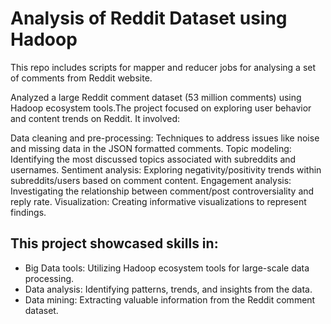 # Analysis of Reddit Dataset using Hadoop

This repo includes scripts for mapper and reducer jobs for analysing a set of comments from Reddit website.

Analyzed a large Reddit comment dataset (53 million comments) using Hadoop ecosystem tools.The project focused on exploring user behavior and content trends on Reddit. It involved:

Data cleaning and pre-processing: Techniques to address issues like noise and missing data in the JSON formatted comments.
Topic modeling: Identifying the most discussed topics associated with subreddits and usernames.
Sentiment analysis: Exploring negativity/positivity trends within subreddits/users based on comment content.
Engagement analysis: Investigating the relationship between comment/post controversiality and reply rate.
Visualization: Creating informative visualizations to represent findings.

## This project showcased skills in:

- Big Data tools: Utilizing Hadoop ecosystem tools for large-scale data processing.
- Data analysis: Identifying patterns, trends, and insights from the data.
- Data mining: Extracting valuable information from the Reddit comment dataset.


